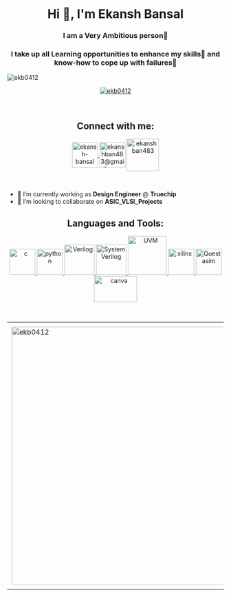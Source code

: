 <h1 align="center">Hi 👋, I'm Ekansh Bansal</h1>
<h3 align="center">I am a Very Ambitious person🥸 </h3>
<h3 align="center">I take up all Learning opportunities to enhance my skills🧾 and know-how to cope up with failures💪</h3>
<p align="left"> <img src="https://komarev.com/ghpvc/?username=ekb0412&label=Profile%20views&color=0e75b6&style=flat" alt="ekb0412" /> </p>

<p align="center"> <a href="https://github.com/ryo-ma/github-profile-trophy"><img src="https://github-profile-trophy.vercel.app/?username=ekb0412&title=Commit,Followers,Stars,Repositories,PullRequest&theme=flat&margin-w=15" alt="ekb0412" /></a> </p>
<br>
<h2 align="center">Connect with me:</h2>
<p align="center">
<a href="https://www.linkedin.com/in/ekansh-bansal-04ek122002/" target="blank"><img align="center" src="https://upload.wikimedia.org/wikipedia/commons/thumb/c/ca/LinkedIn_logo_initials.png/960px-LinkedIn_logo_initials.png" alt="ekansh-bansal" height="60" width="60" />
<a href="http://ekanshban483@gmail.com/" target="blank"><img align="center" src="https://freelogopng.com/images/all_img/1657906383gmail-icon-png.png" alt="ekanshban483@gmail.com" height="60" width="60" /></a>
<a href="https://www.hackerrank.com/ekanshban483" target="blank"><img align="center" src="https://avatars.githubusercontent.com/u/1030588?s=200&v=4" alt="ekanshban483" height="75" width="75" /></a>
</p>
<br>

- 🔭 I’m currently working as **Design Engineer** @ **Truechip**
- 👯 I’m looking to collaborate on **ASIC_VLSI_Projects**

<h2 align="center">Languages and Tools:</h2>
<p align="center"> <a href="https://www.cprogramming.com/" target="_blank" rel="noreferrer"> <img src="https://user-images.githubusercontent.com/25181517/192106070-46255bcf-65e6-4c6b-a296-bf8d0d8fb2a7.png" alt="c" width="60" height="60"/> </a> 
<a href="https://www.python.org" target="_blank" rel="noreferrer"> <img src="https://user-images.githubusercontent.com/25181517/183423507-c056a6f9-1ba8-4312-a350-19bcbc5a8697.png" alt="python" width="60" height="60"/> </a> 
<a href="https://www.verilog.com" target="_blank" rel="noreferrer"> <img src="https://pbs.twimg.com/profile_images/1498729805625188352/cyIH6Vb7_400x400.jpg" alt="Verilog" width="70" height="70"/> </a>
<a href="https://www.sv.com" target="_blank" rel="noreferrer"> <img src="https://cdn.creazilla.com/icons/3256759/file-type-light-systemverilog-icon-size_256.png" alt="System Verilog" width="70" height="70"/> </a>
<a href="https://www.UVM.com" target="_blank" rel="noreferrer"> <img src="https://codasip.com/wp-content/uploads/2023/05/UVM-logo.png" alt="UVM" width="90" height="90"/> </a>
<a href="https://www.xilinx.com" target="_blank" rel="noreferrer"> <img src="https://dl.flathub.org/media/com/github/corna.Vivado/07ad2cd5a0a53383dce2081f799f9726/icons/128x128@2/com.github.corna.Vivado.png" alt="xilinx" width="60" height="60"/> </a>
<a href="https://www.siemens.com" target="_blank" rel="noreferrer"> <img src="https://usoftly.ir/wp-content/uploads/2022/02/Mentor-Graphics-QuestaSim-2021.1-Win.png" alt="Questasim" width="60" height="60"/> </a>
<a href="https://www.canva.com" target="_blank" rel="noreferrer"> <img src="https://logos-world.net/wp-content/uploads/2020/02/Canva-Logo.png" alt="canva" width="100" height="60"/> </a> 
</p>
<br>
<div id="image-table">
    <table>
	    <tr>
    	    <td style="padding:10px">
        	    <img src="https://github-readme-stats.vercel.app/api?username=ekb0412&show_icons=true&locale=en" alt="ekb0412" width="600"/>
      	    </td>
            <td style="padding:10px">
            	<img src="https://github-readme-streak-stats.herokuapp.com/?user=ekb0412&" alt="ekb0412" width="600"/>
            </td>
        </tr>
    </table>
</div>
